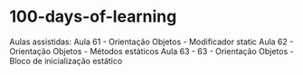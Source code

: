 # 100-days-of-learning
Aulas assistidas:
Aula 61 - Orientação Objetos - Modificador static
Aula 62 - Orientação Objetos - Métodos estáticos
Aula 63 - 63 - Orientação Objetos - Bloco de inicialização estático